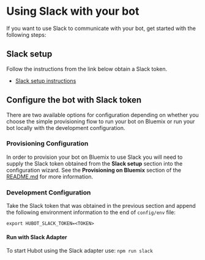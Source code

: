 # Using Slack with your bot

If you want to use Slack to communicate with your bot,  get started with the following steps:

## Slack setup

Follow the instructions from the link below obtain a Slack token.

- [Slack setup instructions](http://cloudbots.ng.bluemix.net/docs/adapters/slack.html)

## Configure the bot with Slack token
There are two available options for configuration depending on whether you choose the simple provisioning flow to run your bot on Bluemix or run your bot locally with the development configuration.

### Provisioning Configuration

In order to provision your bot on Bluemix to use Slack you will need to supply the Slack token obtained from the __Slack setup__ section into the configuration wizard. See the __Provisioning on Bluemix__ section of the [README.md](../../README.md) for more information.

### Development Configuration

Take the Slack token that was obtained in the previous section and append the following environment information to the end of `config/env` file:
```
export HUBOT_SLACK_TOKEN=<TOKEN>
```

#### Run with Slack Adapter
To start Hubot using the Slack adapter use: `npm run slack`
